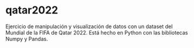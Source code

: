 # qatar2022
Ejercicio de manipulación y visualización de datos con un dataset del Mundial de la FIFA de Qatar 2022. Está hecho en Python con las bibliotecas Numpy y Pandas.
